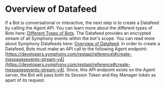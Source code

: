 # Overview of Datafeed

If a Bot is conversational or interactive,  the next step is to create a Datafeed by calling the Agent API.  You can learn more about the different types of Bots here: [Different Types of Bots]().  The Datafeed provides an encrypted stream of all Symphony events within the bot's scope.  You can read more about Symphony Datafeeds here: [Overview of Datafeed](overview-of-datafeed.md).  In order to create a Datafeed, Bots must make an API call to the following Agent endpoint: [https://developers.symphony.com/restapi/reference\#create-messagesevents-stream-v4](https://developers.symphony.com/restapi/reference#create-messagesevents-stream-v4).  Since, this API endpoint exists on the Agent server, the Bot will pass both its Session Token and Key Manager token as apart of its request.

